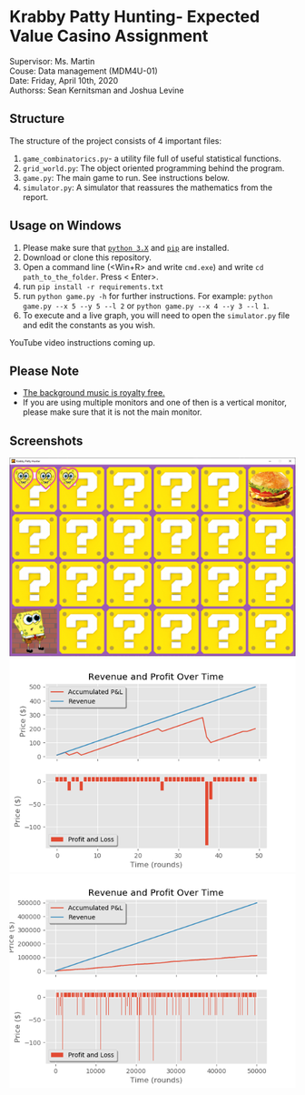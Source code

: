 <!-- ---
title: "Krabby Patty Hunting- Expected Value Casino Assignment"
author:  Sean Kernitsman, Joshua Levine
date: Friday, April 10th, 2020
--- -->
# Krabby Patty Hunting- Expected Value Casino Assignment

Supervisor: Ms. Martin \
Couse: Data management (MDM4U-01) \
Date: Friday, April 10th, 2020 \
Authorss:  Sean Kernitsman and Joshua Levine 

## Structure

The structure of the project consists of 4 important files:
1. ```game_combinatorics.py```- a utility file full of useful statistical functions.
2. ```grid_world.py```: The object oriented programming behind the program.
3. ```game.py```: The main game to run. See instructions below.
4. ```simulator.py```: A simulator that reassures the mathematics from the report.

## Usage on Windows
1. Please make sure that [```python 3.X```](https://www.python.org/downloads/) and [```pip```](www.liquidweb.com/kb/install-pip-windows/) are installed.
2. Download or clone this repository.
3. Open a command line (<Win+R> and write ```cmd.exe```) and write ```cd path_to_the_folder```. Press < Enter>.
4. run ```pip install -r requirements.txt```
5. run ```python game.py -h``` for further instructions. For example: ```python game.py --x 5 --y 5 --l 2``` or ```python game.py --x 4 --y 3 --l 1```.
6. To execute and a live graph, you will need to open the ```simulator.py``` file and edit the constants as you wish. 

YouTube video instructions coming up.

## Please Note

* [The background music is royalty free.](https://freemusicarchive.org/music/BoxCat_Games)
* If you are using multiple monitors and one of then is a vertical monitor, please make sure that it is not the main monitor.

## Screenshots
![Game Screenshot](/assets/game_screenshot.png?raw=true "Game Screenshot")
![Sample Simulation(1)](assets/5_5_2_50its.png?raw=true)
![Sample Simulation(2)](assets/5_5_2_50000its.png?raw=true)